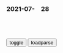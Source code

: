 ### 2021-07-　28

```note
```

<table id="tbc" style="white-space:pre">
</table>
<button onclick="toggleb()">toggle</button>
<button onclick="loadparse()">loadparse</button>
<br>
<!-- 🌸<br>🍅-　-🍑<hr>🍀 --> <textarea rows="30" cols="100" style="display: none" id="tar">

y腾飞聊改造巴黎：要变美，更要防b
https://www.youtube.com/watch?v=UWIbrjOmIkU

华盛顿的大街上就像40000只猫同时撒尿的味道。

金灿r背后的利益集团，饶谨 李世m 观视频工作室（20210727第4208期
https://www.youtube.com/watch?v=wMCvnjSf57M

卖女孩的老火柴。

震惊！刚刚谷歌宣布：去除“永不作恶”的公司原则
https://www.sohu.com/a/233322994_473958

介绍的话我能吹到新闻联播大结局
http://5b0988e595225.cdn.sohucs.com/images/20180529/bfb5356db3334936a9141aedaed837cf.jpeg

普j称俄高超音速武器领先全球 美国首次成“追赶者
https://baijiahao.baidu.com/s?id=1653951004189311409&wfr=spider&for=pc

追赶zg没那么容易！美国新战机项目翻车，洛马公司付出惨重代价
https://baijiahao.baidu.com/s?id=1706505821364836120

奶奶误将广告牌当成售货机，每天在电梯里买鸡蛋，网友：太萌了
https://m.gmw.cn/baijia/2021-07/28/35034118.html

奥运村的纸板床裂了！韩国218斤巨人一人睡塌？此前9人才搞塌
https://baijiahao.baidu.com/s?id=1706509555584134729&wfr=spider&for=pc

东奥纸板床终于塌了！以色列9名棒球手实测：同时猛跳才压垮
http://k.sina.com.cn/article_1719635770_667f8f3a00100vt8w.html

https://n.sinaimg.cn/sinakd10111/250/w600h450/20210728/5d88-9d4a6e2df53c2880f2b6ce7a005777ad.jpg

德国柔道选手硬核热身方式：女选手遭教练揪衣领+打巴掌
https://www.163.com/dy/article/GG07T3440529AQIE.html

http://dingyue.ws.126.net/2021/0728/bd3a1baag00qwxrsw04mkc000gs0099g.gif

街机游戏被误解多年的角色，看脸以为十恶不赦，实际却是好人一个
https://baijiahao.baidu.com/s?id=1705767051123684886&wfr=spider&for=pc

小时候，我们对于游戏阵营的正邪之分，通常是通过角色长相来判断的。谁长得慈眉善目，一脸正气，多数都是好人；谁要是长得獐头鼠目，眼露凶光，那铁定是坏蛋没跑了。
https://pic.rmb.bdstatic.com/bjh/down/b34f65c00d8729c7f765dbfc844853e8.jpeg

https://pic.rmb.bdstatic.com/bjh/down/b34f65c00d8729c7f765dbfc844853e8.jpeg@wm_2,t_55m+5a625Y+3L+ihl+acuuaWsOinow==,fc_ffffff,ff_U2ltSGVp,sz_30,x_19,y_19

但从另一个角度看，达奥斯为了拯救自己的母星，只身来到地球，却看到人类为图私欲滥用魔法力量，导致世界树枯萎。世界树一旦凋零就无法结出世界树之实，没有世界树之实达奥斯就无法利用其力量拯救母星，因此，他才成为了与人类对抗的存在。

达奥斯拼命保护自己星球的英勇身姿，让人产生四个打一个的主角团才是反派的错觉。

如今回头看，会发现当年那些看似坏人的角色，非但不像我们童年想象中的那么坏，甚至还是个正人君子，一等一好人！

在《街头霸王ZERO3》里，当维加想唤醒隆体内的杀意波动并支配他的身体时，沙加特义正词严骂醒了他，最终隆靠意志力挣脱了维加的支配，成功将其反杀。

https://pic.rmb.bdstatic.com/bjh/down/15f075e4f6528179102b48fdd42ab3e0.jpeg

https://pic.rmb.bdstatic.com/bjh/down/15f075e4f6528179102b48fdd42ab3e0.jpeg@wm_2,t_55m+5a625Y+3L+ihl+acuuaWsOinow==,fc_ffffff,ff_U2ltSGVp,sz_20,x_13,y_13

原本幸福美满的人生，却因为壬无月斩红郎的屠刀而被无情撕裂，满腔仇恨的首斩破沙罗从死亡深渊回归人间，誓要手刃仇人。

花讽院骸罗，因为首斩破沙罗在《侍魂4：天草降临》中出现的最后宿敌就是花讽院骸罗，骸罗也希望破沙罗能够放下执念，乖乖成佛。

在击败所有对手后，空虚的破沙罗向妻子的幻影告白，表示已经厌倦了永无止境的战斗，渴望随她而去。这时，妻子将他的思绪拉到了1786年春天，彻底改变他们命运的那一夜。

原来，当晚被斩红郎砍伤的人只有破沙罗一个，他由于受伤太重，加上精神受到严重冲击，整个人陷入疯狂状态，嘴里喊着“鬼来了”“篝火快逃”，妻子眼见丈夫受伤，急忙凑近查看，却被破沙罗掐住脖子活活掐死。掐死妻子后，破沙罗失了魂地到处寻找她的踪影，似乎对刚才自己的所作所为浑然不觉。

得知真相的破沙罗颤抖不已，不敢相信杀死妻子的竟是自己！他跪在地上，希望得到解脱，下一秒，他站了起来，用自己的武器割断了喉咙，可惜，身为活死人的他，是无法通过这种方法死亡，他只能继续抱着迷茫，在人世间漫无目的地徘徊，只有妻子的幻影和她的那句耳语一直在脑海中萦绕：

https://pics0.baidu.com/feed/a686c9177f3e6709ccaf3d4fad964a35f9dc55a8.jpeg?token=26719fcaf1ae0c535491cacade63b03c

无法接受真相的他选择逃避现实，不断把魔爪伸往其他人，即便如此，妻子还是重复着那句话：

含冤而死的人们，会一直纠缠着你。

八神庵在我们广州“烂仔”的代名词，看那一头土味气息的红色飞机头，上半身衣不称体，下半身还莫名其妙地用皮带连在一起，整一个非主流小混混。有趣的是，当时竟然还有不少中学生模仿起他的穿着风格，只不过造型那叫一言难尽啊！

平时老是把击败京作为第一要务，但权衡利弊后，有时也会选择与京携手合作，而且他做事善恶分明，他虽然讨厌京，但看到京的女朋友小雪被NEST掳走时也会毫不犹豫出手相助。

官方资料显示八神庵讨厌的东西是“暴力”，但一联想到被他葵花二连接八稚女以及他吸入疯狂之血暴走的画面，就不禁觉得难以置信。

木村光希穿黑色吊带裙,气质性感迷人,凭借傲人身材吸睛无数
http://k.sina.com.cn/article_7026350150_1a2cd984600101eyyk.html

http://n.sinaimg.cn/sinakd20210727ac/749/w640h909/20210727/ecd4-0f1ea9c4242ee006e4d238dd2b2e8723.jpg

zg当选联合国教科文组织1970年公约新一届附属委员会委员国
http://www.gov.cn/xinwen/2019-05/27/content_5395045.htm

我g科学家当选联合国教科文组织青年发言人
http://news.sciencenet.cn/htmlnews/2021/3/455091.shtm

bj大学王r教授当选联合国教科文组织IIEP理事会理事
https://www.eol.cn/news/dongtai/202004/t20200423_1722937.shtml

我g昆曲等42个非遗项目列入联合国教科文组织非遗名录
http://news.haiwainet.cn/n/2021/0610/c3541083-32125397.html?nojump=1

泉州申遗项目成功入选 我g世界遗产总数达56项
https://baijiahao.baidu.com/s?id=1706353625972631359&wfr=spider&for=pc

韩国滩涂申遗成功 此前申请曾被联合国退回
https://baijiahao.baidu.com/s?id=1706426040117364116&wfr=spider&for=pc

x吧罗
　我家茅房也能申遗了，里面有8907种微生物 999种细菌 888种微量元素

外j部谈日本岛屿申遗成功：希望日方信守承诺
https://baijiahao.baidu.com/s?id=1706517004225184669&wfr=spider&for=pc

老无所依结局的车祸,和老警察的对话
https://zhidao.baidu.com/question/65928062.html

贝尔之前和他叔叔Ellis(就是那个有一窝猫的老头)的对话里提到了当年Mac叔叔怎么死的,他勇敢地出来面对7,8个y第安马贼,虽然被打死,但是坏人们看到了他的勇气,只要有好人敢站出来,sh就有希望,但是现在呢?

`孟子曰：“春秋无义战。彼善于此，则有之矣。`

而且贝尔在讲梦的一开始强调说他爸死的时候比他现在年轻20岁,这里就是暗示"老人"的含义,老人不是说年龄老了,而是心老死了,想退休,想逃避了,贝尔是个"老人"(逃避者),这个sh不需要这样的"老人",需要的是敢于站出来的"年轻人

3D立体zg地势图——10M高清大图
https://zhuanlan.zhihu.com/p/45131479

https://pic3.zhimg.com/v2-d7f7247acd347d665f6bead1b87d930a.jpg
https://pic1.zhimg.com/80/v2-37914b8460f94a16d0f9784ce88241a4.jpg
https://pic4.zhimg.com/80/v2-31700a2e6d068d15c13986ede2a370a7.jpg
https://pic2.zhimg.com/80/v2-99e5c02e222c62ffcb7b2876fbc2db8d.jpg
https://pic2.zhimg.com/80/v2-7fe7be50e50d71269e5b9b503ccfeec1.jpg
https://pic1.zhimg.com/80/v2-9e05096cc269a4fe27bcfdf73caf06d0.jpg
https://pic3.zhimg.com/80/v2-3daac5d00b08cbe4bfe2b52676fe43e2.jpg
https://pic1.zhimg.com/80/v2-c411dcb1d93cc8f5666bd5be87078348.jpg
https://pic3.zhimg.com/80/v2-a8f8570f327f46f8b070460ffaabc74e.jpg
https://pic4.zhimg.com/80/v2-ad6bcdcafd6a02daeec2b2788adf3877.jpg
https://pic4.zhimg.com/80/v2-4edf83ea78bfbc41bf2856306637337b.jpg
https://pic4.zhimg.com/80/v2-9e11ab2212103034a201602141742db7.jpg
https://pic2.zhimg.com/80/v2-f4f467255c77c6e41fdcdbc66e655a29.jpg
https://pic4.zhimg.com/80/v2-2f4dcca1a9c31a66465da49284fdb8ef.jpg
https://pic1.zhimg.com/80/v2-140591b925331fac2e793850b452f7f4.jpg

北方四岛争端再起，俄先下手为强召见日本大使，中方罕见表明立场
https://baijiahao.baidu.com/s?id=1706451995198954782&wfr=spider&for=pc

y州一一雪狼
　zg的媒体人能不能别跟着日本人称呼这几个岛群为北方四岛，因为这几个的正确名字就是南千群岛。而且我们应该以其人之道还其人之身大声地向国际社会说：协助e罗斯维护南千群岛的和平稳定。

</textarea> <!-- 🍀<br>🍑-　-🍅<hr>🌸 -->

```tip
```

<script src="https://cdn.jsdelivr.net/npm/jquery@3.5.1/dist/jquery.min.js"></script>

<link rel="stylesheet" href="https://cdn.jsdelivr.net/gh/fancyapps/fancybox@3.5.7/dist/jquery.fancybox.min.css" />
<script src="https://cdn.jsdelivr.net/gh/fancyapps/fancybox@3.5.7/dist/jquery.fancybox.min.js"></script>

<script type="text/javascript">

var __urlRegex = /(\b(https?|ftp|file):\/\/[-A-Z0-9+&@#\/%?=~_|!:,.;]*[-A-Z0-9+&@#\/%=~_|])/ig;
var __imgRegex = /\.(?:jpe?g|gif|png)$/i;

loadparse();

function parseURL($string){

    var exp = __urlRegex;
    return $string.replace(exp,function(match){
            __imgRegex.lastIndex=0;
            if(__imgRegex.test(match)){
                return '<a data-fancybox="gallery" href="' + match.replace("/p=700", "")
                 + '"><img src="' + match.replace("/p=700", "/p=160x200")+'" width="64"></a>';
            }
            else{
                return '<a href="' + match + '" target="_blank">' + match + '</a>';
            }
        }
    );
}

function loadparse() {
  tbc.innerHTML = parseURL(tar.value);
}

function toggleb() {
  var x = document.getElementById("tar");
  if (x.style.display === "none") {
    x.style.display = "";
  } else {
    x.style.display = "none";
  }
}

</script>
